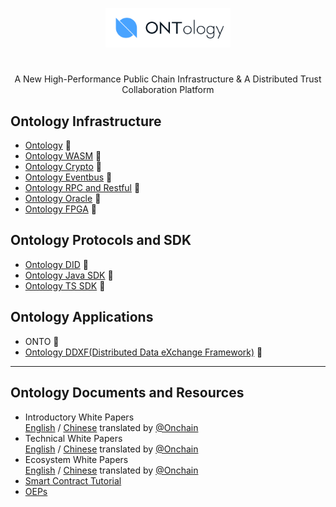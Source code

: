 <p align="center">
  <img
    src="https://github.com/ontio/documentation/blob/master/zh-CN/Ontology.png"
    width="200px"
  >
</p>
<h1 align="center"></h1>
<p align="center">
  A New High-Performance Public Chain Infrastructure & A Distributed Trust Collaboration Platform
</p>


## Ontology Infrastructure

- [Ontology](https://github.com/ontio/ontology) :hatching_chick:
- [Ontology WASM](https://github.com/ontio/ontology-wasm) :hatching_chick:
- [Ontology Crypto](https://github.com/ontio/ontology-crypto) :hatching_chick:
- [Ontology Eventbus](https://github.com/ontio/ontology-eventbus) :hatching_chick:
- [Ontology RPC and Restful](https://github.com/ontio/documentation/tree/master/ontology-API) :hatching_chick:
- [Ontology Oracle](https://github.com/ontio/ontology-oracle-py) :hatching_chick:
- [Ontology FPGA](https://github.com/ontio/ontology-fpga) :egg:

## Ontology Protocols and SDK

- [Ontology DID](https://github.com/ontio/ontology-DID) :hatching_chick:
- [Ontology Java SDK](https://github.com/ontio/ontology-java-sdk) :hatched_chick:
- [Ontology TS SDK](https://github.com/ontio/ontology-ts-sdk) :hatched_chick:

## Ontology Applications
- ONTO :hatching_chick:
- [Ontology DDXF(Distributed Data eXchange Framework)](https://github.com/ontio/ontology-ddxf) :hatching_chick:

---

## Ontology Documents and Resources

- Introductory White Papers<br/>[English](https://ont.io/wp/Ontology-Introductory-White-Paper-EN.pdf) / [Chinese](https://ont.io/wp/Ontology-Introductory-White-Paper-ZH.pdf)  translated by  [@Onchain](http://www.onchain.com)
- Technical White Papers<br/>[English](https://github.com/ontio/Documentation/blob/master/Ontology-technology-white-paper-EN.pdf) / [Chinese](https://ont.io/wp/Ontology-technology-white-paper-ZH.pdf)  translated by  [@Onchain](http://www.onchain.com)
- Ecosystem White Papers<br/>[English](https://ont.io/wp/Ontology-Ecosystem-White-Paper-EN.pdf) / [Chinese](https://ont.io/wp/Ontology-Ecosystem-White-Paper-ZH.pdf)  translated by  [@Onchain](http://www.onchain.com)
- [Smart Contract Tutorial](https://github.com/ontio/documentation/tree/master/smart-contract-tutorial)
- [OEPs](https://github.com/ontio/OEPs)
